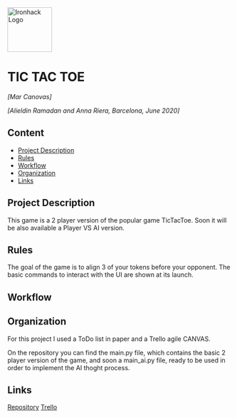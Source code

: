 <img src="https://bit.ly/2VnXWr2" alt="Ironhack Logo" width="100"/>

# TIC TAC TOE
*[Mar Canovas]*

*[Alieldin Ramadan and Anna Riera, Barcelona, June 2020]*

## Content
- [Project Description](#project-description)
- [Rules](#rules)
- [Workflow](#workflow)
- [Organization](#organization)
- [Links](#links)

## Project Description
This game is a 2 player version of the popular game TicTacToe.
Soon it will be also available a Player VS AI version. 

## Rules
The goal of the game is to align 3 of your tokens before your opponent.
The basic commands to interact with the UI are shown at its launch.

## Workflow


## Organization
For this project I used a ToDo list in paper and a Trello agile CANVAS.

On the repository you can find the main.py file, which contains the basic 2 player version of the game, and soon a main_ai.py file, ready to be used in order to implement the AI thoght process.

## Links

[Repository](https://github.com/MarCanovas/Project-Week-1-Build-Your-Own-Game)
[Trello](https://trello.com/b/GApCLSM2)  
